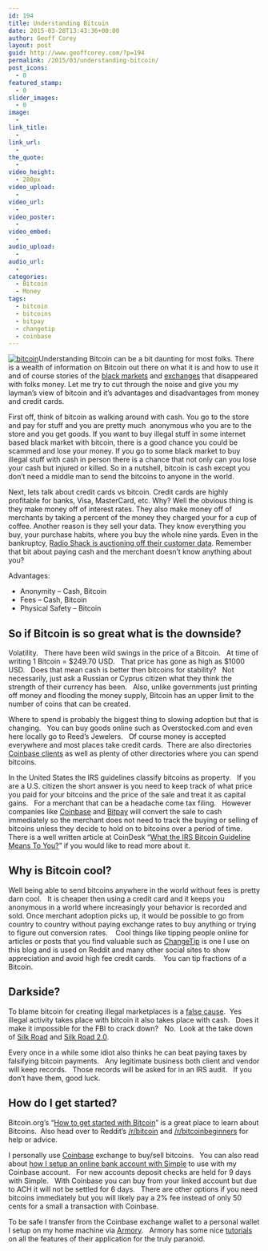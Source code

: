 ```yaml
---
id: 194
title: Understanding Bitcoin
date: 2015-03-28T13:43:36+00:00
author: Geoff Corey
layout: post
guid: http://www.geoffcorey.com/?p=194
permalink: /2015/03/understanding-bitcoin/
post_icons:
  - 0
featured_stamp:
  - 0
slider_images:
  - 0
image:
  - 
link_title:
  - 
link_url:
  - 
the_quote:
  - 
video_height:
  - 280px
video_upload:
  - 
video_url:
  - 
video_poster:
  - 
video_embed:
  - 
audio_upload:
  - 
audio_url:
  - 
categories:
  - Bitcoin
  - Money
tags:
  - bitcoin
  - bitcoins
  - bitpay
  - changetip
  - coinbase
---
```

[<img class="alignright size-full wp-image-199" src="http://i2.wp.com/www.geoffcorey.com/wp-content/uploads/2015/03/bitcoin-logo.png?fit=150%2C45" alt="bitcoin" data-recalc-dims="1" />](http://i2.wp.com/www.geoffcorey.com/wp-content/uploads/2015/03/bitcoin-logo-e1427415909226.png)Understanding Bitcoin can be a bit daunting for most folks. There is a wealth of information on Bitcoin out there on what it is and how to use it and of course stories of the <a title="Evolution Black Market Disappears" href="http://krebsonsecurity.com/2015/03/dark-webs-evolution-market-vanishes/" target="_blank">black markets</a> and <a title="Mt. Gox Bitcoin Exchange Bankrupt" href="http://en.wikipedia.org/wiki/Mt._Gox" target="_blank">exchanges</a> that disappeared with folks money. Let me try to cut through the noise and give you my layman&#8217;s view of bitcoin and it&#8217;s advantages and disadvantages from money and credit cards.

First off, think of bitcoin as walking around with cash. You go to the store and pay for stuff and you are pretty much  anonymous who you are to the store and you get goods. If you want to buy illegal stuff in some internet based black market with bitcoin, there is a good chance you could be scammed and lose your money. If you go to some black market to buy illegal stuff with cash in person there is a chance that not only can you lose your cash but injured or killed. So in a nutshell, bitcoin is cash except you don&#8217;t need a middle man to send the bitcoins to anyone in the world.

Next, lets talk about credit cards vs bitcoin. Credit cards are highly profitable for banks, Visa, MasterCard, etc. Why? Well the obvious thing is they make money off of interest rates. They also make money off of merchants by taking a percent of the money they charged your for a cup of coffee. Another reason is they sell your data. They know everything you buy, your purchase habits, where you buy the whole nine yards. Even in the bankruptcy, <a title="Radio Shack auctions off customer data" href="http://money.cnn.com/2015/03/25/news/companies/radioshack-customer-data/" target="_blank">Radio Shack is auctioning off their customer data</a>. Remember that bit about paying cash and the merchant doesn&#8217;t know anything about you?

Advantages:

  * Anonymity &#8211; Cash, Bitcoin
  * Fees &#8211; Cash, Bitcoin
  * Physical Safety &#8211; Bitcoin

## So if Bitcoin is so great what is the downside?

Volatility.   There have been wild swings in the price of a Bitcoin.   At time of writing 1 Bitcoin = $249.70 USD.   That price has gone as high as $1000 USD.   Does that mean cash is better then bitcoins for stability?   Not necessarily, just ask a Russian or Cyprus citizen what they think the strength of their currency has been.   Also, unlike governments just printing off money and flooding the money supply, Bitcoin has an upper limit to the number of coins that can be created.

Where to spend is probably the biggest thing to slowing adoption but that is changing.   You can buy goods online such as Overstocked.com and even here locally go to Reed&#8217;s Jewelers.   Of course money is accepted everywhere and most places take credit cards.  There are also directories <a title="Coinbase clients" href="https://www.coinbase.com/clients" target="_blank">Coinbase clients</a> as well as plenty of other directories where you can spend bitcoins.

In the United States the IRS guidelines classify bitcoins as property.   If you are a U.S. citizen the short answer is you need to keep track of what price you paid for your bitcoins and the price of the sale and treat it as capital gains.   For a merchant that can be a headache come tax filing.   However companies like <a title="Coinbase Merchants" href="https://www.coinbase.com/merchants" target="_blank">Coinbase</a> and <a title="BitPay" href="https://bitpay.com/" target="_blank">Bitpay</a> will convert the sale to cash immediately so the merchant does not need to track the buying or selling of bitcoins unless they decide to hold on to bitcoins over a period of time.   There is a well written article at CoinDesk &#8220;<a title="What the IRS Bitcoin Tax Guidelines Mean For You" href="http://www.coindesk.com/irs-bitcoin-tax-guidelines-mean/" target="_blank">What the IRS Bitcoin Guideline Means To You?</a>&#8221; if you would like to read more about it.

## Why is Bitcoin cool?

Well being able to send bitcoins anywhere in the world without fees is pretty darn cool.   It is cheaper then using a credit card and it keeps you anonymous in a world where increasingly your behavior is recorded and sold. Once merchant adoption picks up, it would be possible to go from country to country without paying exchange rates to buy anything or trying to figure out conversion rates.    Cool things like tipping people online for articles or posts that you find valuable such as <a title="Change Tip" href="https://www.changetip.com/" target="_blank">ChangeTip</a> is one I use on this blog and is used on Reddit and many other social sites to show appreciation and avoid high fee credit cards.    You can tip fractions of a Bitcoin.

## Darkside?

To blame bitcoin for creating illegal marketplaces is a <a title="Your Logical Fallacy is False Cause" href="https://yourlogicalfallacyis.com/false-cause" target="_blank">false cause</a>.  Yes illegal activity takes place with bitcoin it also takes place with cash.   Does it make it impossible for the FBI to crack down?   No.  Look at the take down of <a title="How the feds took down the the Dread Pirate Roberts" href="http://arstechnica.com/tech-policy/2013/10/how-the-feds-took-down-the-dread-pirate-roberts/" target="_blank">Silk Road</a> and <a title="FBI: Shutting Down Silk Road 2 Was Just The Start" href="http://gizmodo.com/fbi-shutting-down-silk-road-2-was-just-the-start-1655770192" target="_blank">Silk Road 2.0</a>.

Every once in a while some idiot also thinks he can beat paying taxes by falsifying bitcoin payments.   Any legitimate business both client and vendor will keep records.   Those records will be asked for in an IRS audit.   If you don&#8217;t have them, good luck.

## How do I get started?

Bitcoin.org&#8217;s &#8220;<a title="How to get started with bitcoin" href="https://bitcoin.org/en/getting-started" target="_blank">How to get started with Bitcoin</a>&#8221; is a great place to learn about Bitcoins.  Also head over to Reddit&#8217;s <a title="Reddit.com/r/bitcoin" href="http://www.reddit.com/r/Bitcoin/" target="_blank">/r/bitcoin</a> and <a title="Reddit /r/bitcoinbeginners" href="http://www.reddit.com/r/bitcoinbeginners" target="_blank">/r/bitcoinbeginners</a> for help or advice.

I personally use <a title="Coinbase" href="https://www.coinbase.com/join/gcorey" target="_blank">Coinbase</a> exchange to buy/sell bitcoins.   You can also read about <a title="Online Banking using Simple" href="http://www.geoffcorey.com/2015/03/online-banking-using-simple/" target="_blank">how I setup an online bank account with Simple</a> to use with my Coinbase account.   For new accounts deposit checks are held for 9 days with Simple.   With Coinbase you can buy from your linked account but due to ACH it will not be settled for 6 days.   There are other options if you need bitcoins immediately but you will likely pay a 2% fee instead of only 50 cents for a small a transaction with Coinbase.

To be safe I transfer from the Coinbase exchange wallet to a personal wallet I setup on my home machine via <a title="Bitcoin Armory" href="https://bitcoinarmory.com/" target="_blank">Armory</a>.   Armory has some nice <a title="Tutorial: Armory Basics" href="https://bitcoinarmory.com/tutorials/armory-basics/" target="_blank">tutorials</a> on all the features of their application for the truly paranoid.